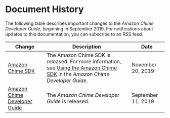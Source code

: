# Document History<a name="doc-history"></a>

The following table describes important changes to the *Amazon Chime Developer Guide*, beginning in September 2019\. For notifications about updates to this documentation, you can subscribe to an RSS feed\.

| Change | Description | Date | 
| --- |--- |--- |
| [Amazon Chime SDK](#doc-history) | The Amazon Chime SDK is released\. For more information, see [Using the Amazon Chime SDK](https://docs.aws.amazon.com/chime/latest/dg/meetings-sdk.html) in the *Amazon Chime Developer Guide*\. | November 20, 2019 | 
| [Amazon Chime Developer Guide](#doc-history) | The *Amazon Chime Developer Guide* is released\. | September 11, 2019 | 